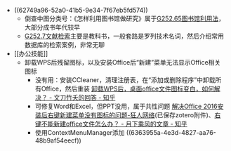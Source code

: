 - ((62749a96-52a0-41b5-9e34-7f67eb5fd574))
	- 倒查中图分类号：《怎样利用图书馆做研究》属于[G252.65图书馆利用法](https://www.clcindex.com/category/G252.65/)，大部分成书年代较早
	- [G252.7文献检索](https://www.clcindex.com/category/G252.7/)主要是教科书，一般套路是罗列技术名词，然后介绍常用数据库的检索案例，非常无聊
- [[办公技能]]
	- 卸载WPS后残留图标，以及安装Office后“新建”菜单无法显示Office相关图标
		- 没有用：安装CCleaner，清理注册表，在“添加或删除程序”中卸载所有Office，然后重装 [卸载WPS后，桌面office文件图标变白，如何解决？ - 文刀竹夭的回答 - 知乎](https://www.zhihu.com/question/51059705/answer/1292924815)
		- 可修复Word和Excel，但PPT没用，属于共性问题 [解决Office 2016安装后右键新建菜单没有图标的问题-狂人网络](https://www.krseo.com/zixun/826.html)(已保存zotero附件)、[右键不能新建office文件怎么办？ - 月下乘风的文章 - 知乎](https://zhuanlan.zhihu.com/p/41161262)
		- 使用ContextMenuManager添加 ((6363955a-4e3d-4827-aa76-48b9af54eecf))